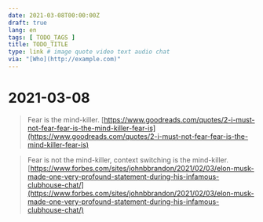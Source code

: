 ```yaml
---
date: 2021-03-08T00:00:00Z
draft: true
lang: en
tags: [ TODO_TAGS ]
title: TODO_TITLE
type: link # image quote video text audio chat
via: "[Who](http://example.com)"
---
```



# 2021-03-08

> Fear is the mind-killer.
[https://www.goodreads.com/quotes/2-i-must-not-fear-fear-is-the-mind-killer-fear-is](https://www.goodreads.com/quotes/2-i-must-not-fear-fear-is-the-mind-killer-fear-is)

> Fear is not the mind-killer, context switching is the mind-killer.
[https://www.forbes.com/sites/johnbbrandon/2021/02/03/elon-musk-made-one-very-profound-statement-during-his-infamous-clubhouse-chat/](https://www.forbes.com/sites/johnbbrandon/2021/02/03/elon-musk-made-one-very-profound-statement-during-his-infamous-clubhouse-chat/)

